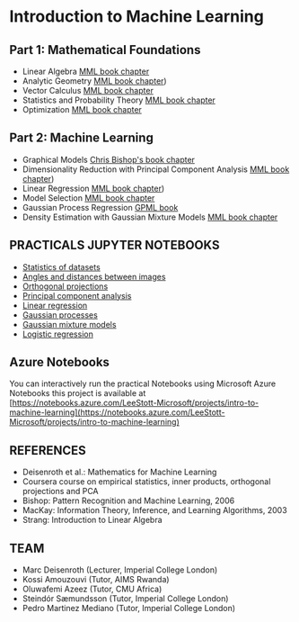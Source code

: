 # Introduction to Machine Learning 

## Part 1: Mathematical Foundations

- Linear Algebra [MML book chapter](https://mml-book.github.io/book/chapter02.pdf)
- Analytic Geometry [MML book chapter](https://mml-book.github.io/book/chapter03.pdf))
- Vector Calculus [MML book chapter](https://mml-book.github.io/book/chapter05.pdf)
- Statistics and Probability Theory [MML book chapter](https://mml-book.github.io/book/chapter05.pdf) 
- Optimization [MML book chapter](https://mml-book.github.io/book/chapter05.pdf)

## Part 2: Machine Learning

- Graphical Models [Chris Bishop's book chapter](https://www.microsoft.com/en-us/research/wp-content/uploads/2016/05/Bishop-PRML-sample.pdf)
- Dimensionality Reduction with Principal Component Analysis [MML book chapter](https://www.microsoft.com/en-us/research/wp-content/uploads/2016/05/Bishop-PRML-sample.pdf))
- Linear Regression [MML book chapter](https://mml-book.github.io/book/chapter09.pdf))
- Model Selection [MML book chapter](https://mml-book.github.io/book/chapter08.pdf)
- Gaussian Process Regression [GPML book](http://www.gaussianprocess.org/gpml/chapters/RW.pdf)
- Density Estimation with Gaussian Mixture Models [MML book chapter](http://www.gaussianprocess.org/gpml/chapters/RW.pdf)

## PRACTICALS JUPYTER NOTEBOOKS

- [Statistics of datasets](Tutorials/statistics_of_datasets_template.ipynb)
- [Angles and distances between images](Tutorials/distances_and_angles_template.ipynb)
- [Orthogonal projections](Tutorials/projections_template.ipynb)
- [Principal component analysis](Tutorials/pca_template.ipynb)
- [Linear regression](Tutorials/linear_regression_template.ipynb)
- [Gaussian processes](Tutorials/gaussian_processes.ipynb)
- [Gaussian mixture models](Tutorials/tutorial_gmm.template.ipynb)
- [Logistic regression](Tutorials/logistic_regression_assignment.template.ipynb)

## Azure Notebooks

You can interactively run the practical Notebooks using Microsoft Azure Notebooks this project is available at [https://notebooks.azure.com/LeeStott-Microsoft/projects/intro-to-machine-learning](https://notebooks.azure.com/LeeStott-Microsoft/projects/intro-to-machine-learning)

## REFERENCES

- Deisenroth et al.: Mathematics for Machine Learning
- Coursera course on empirical statistics, inner products, orthogonal projections and PCA
- Bishop: Pattern Recognition and Machine Learning, 2006
- MacKay: Information Theory, Inference, and Learning Algorithms, 2003
- Strang: Introduction to Linear Algebra

## TEAM

- Marc Deisenroth (Lecturer, Imperial College London)
- Kossi Amouzouvi (Tutor, AIMS Rwanda)
- Oluwafemi Azeez (Tutor, CMU Africa)
- Steindór Sæmundsson (Tutor, Imperial College London)
- Pedro Martinez Mediano (Tutor, Imperial College London)
